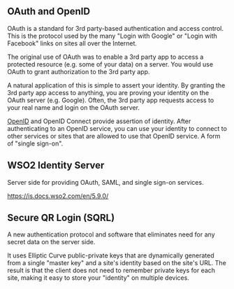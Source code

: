 ## OAuth and OpenID

OAuth is a standard for 3rd party-based authentication and access control.
This is the protocol used by the many "Login with Google" or "Login with Facebook" links on sites all over the Internet.

The original use of OAuth was to enable a 3rd party app to access a protected resource (e.g. some of your data) on a server. 
You would use OAuth to grant authorization to the 3rd party app.

A natural application of this is simple to assert your identity.  By granting the 3rd party app access to anything, you are proving your identity on the OAuth server (e.g. Google).  Often, the 3rd party app requests access to your real name and login on the OAuth server.

[OpenID](https://openid.net/) and OpenID Connect provide assertion of identity. After authenticating to an OpenID service, you can use your identity to connect to other services or sites that are allowed to use that OpenID service.  A form of "single sign-on".


## WSO2 Identity Server

Server side for providing OAuth, SAML, and single sign-on services.

https://is.docs.wso2.com/en/5.9.0/

## Secure QR Login (SQRL)

A new authentication protocol and software that eliminates need for any secret data on the server side.

It uses Elliptic Curve public-private keys that are dynamically generated from a single "master key" and a site's identity based on the site's URL.  The result is that the client does not need to remember private keys for each site, making it easy to store your "identity" on multiple devices.
